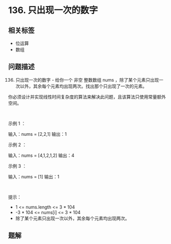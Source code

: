 
# 136. 只出现一次的数字

## 相关标签

- 位运算
- 数组

## 问题描述 

136. 只出现一次的数字 - 给你一个 非空 整数数组 nums ，除了某个元素只出现一次以外，其余每个元素均出现两次。找出那个只出现了一次的元素。

你必须设计并实现线性时间复杂度的算法来解决此问题，且该算法只使用常量额外空间。

 

示例 1 ：


输入：nums = [2,2,1]
输出：1


示例 2 ：


输入：nums = [4,1,2,1,2]
输出：4


示例 3 ：


输入：nums = [1]
输出：1


 

提示：

 * 1 <= nums.length <= 3 * 104
 * -3 * 104 <= nums[i] <= 3 * 104
 * 除了某个元素只出现一次以外，其余每个元素均出现两次。

## 题解


```ts

````